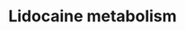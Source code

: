 ---
annotations:
- type: Pathway Ontology
  value: phase I biotransformation pathway via cytochrome P450
- type: Pathway Ontology
  value: lidocaine drug pathway
- type: Pathway Ontology
  value: drug pathway
- type: Pathway Ontology
  value: xenobiotic metabolic pathway
authors:
- Mkutmon
- DeSl
- MaintBot
description: Lidocaine is primarily metabolized by CYP1A2 but minor involvement of
  CYP3A4 is observed too. Lidocaine, also known as xylocaine and lignocaine is a medication
  used to numb tissue in a specific area.
last-edited: 2019-08-16
organisms:
- Bos taurus
redirect_from:
- /index.php/Pathway:WP3254
- /instance/WP3254
schema-jsonld:
- '@context': https://schema.org/
  '@id': https://wikipathways.github.io/pathways/WP3254.html
  '@type': Dataset
  creator:
    '@type': Organization
    name: WikiPathways
  description: Lidocaine is primarily metabolized by CYP1A2 but minor involvement
    of CYP3A4 is observed too. Lidocaine, also known as xylocaine and lignocaine is
    a medication used to numb tissue in a specific area.
  keywords:
  - 2,6-dimethylaniline
  - 3-hydroxymonoethyl
  - Lidocaine
  - CYP1A2
  - 3-hydroxylidocaine
  - 2-amino-3-methylbenzoate
  - glycinexylidide
  - 2,6-xylidine
  - 4-hydroxy-
  - monoethyl
  - CYP3A4
  license: CC0
  name: Lidocaine metabolism
seo: CreativeWork
title: Lidocaine metabolism
wpid: WP3254
---